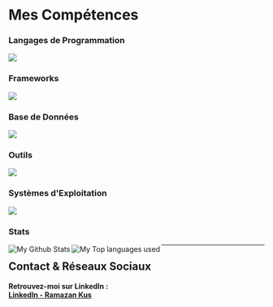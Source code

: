 # **Mes Compétences**

### Langages de Programmation
<p> <a href="https://skillicons.dev"> <img src="https://skillicons.dev/icons?i=js,ts,py,java,kotlin,php,c,html,css" /> </a> </p>

### Frameworks
<p> <a href="https://skillicons.dev"> <img src="https://skillicons.dev/icons?i=spring,symfony,angular,vue" /> </a> </p>

### Base de Données
<p> <a href="https://skillicons.dev"> <img src="https://skillicons.dev/icons?i=mysql,postgres,mongodb" /> </a> </p>

### Outils
<p> <a href="https://skillicons.dev"> <img src="https://skillicons.dev/icons?i=git,github,gitlab,docker,figma,vscode,idea,androidstudio" /> </a> </p>

### Systèmes d'Exploitation
<p> <a href="https://skillicons.dev"> <img src="https://skillicons.dev/icons?i=linux,windows" /> </a> </p>

### Stats

<img align="left" alt="My Github Stats" src="https://github-readme-stats.vercel.app/api?username=Rameray1&count_private=true&show_icons=true&hide_border=true&theme=dracula" />
<img align="left" alt="My Top languages used" src="https://github-readme-stats.vercel.app/api/top-langs/?username=Rameray1&hide_border=true&theme=dracula&langs_count=3" />

---

## **Contact & Réseaux Sociaux**

**Retrouvez-moi sur LinkedIn :**  
[**LinkedIn - Ramazan Kus**](https://www.linkedin.com/in/ramazan-kus)



